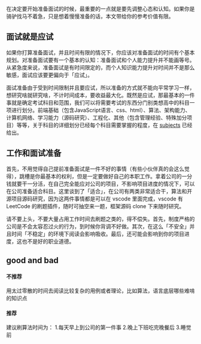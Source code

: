 在决定要开始准备面试的时候，最重要的一点就是要先调整心态和认知。如果你是骑驴找马不着急，只是想着慢慢准备的话，本文带给你的参考价值有限。

## 面试就是应试
如果你打算准备面试，并且时间有限的情况下，你应该对准备面试的时间有个基本规划。对准备面试要有一个基本的认知：准备面试和个人能力提升并不能画等号。从紧急度来说，准备面试是有时间限定的，而个人知识能力提升对时间并不是那么敏感，面试应该要更偏向于「应试」。

面试准备由于受到时间限制并且要应试，所以准备的方式就不能向平常学习一样，想研究啥就研究啥，不计时间成本，要收益最大化。既然是应试，那最基本的一件事就是确定考试科目和范围，我们可以将需要考试的东西分门别类想高中的科目一项进行划分。前端基础（包含JavaScript语言、css、html）、算法、架构能力、计算机网络、学习能力（源码研究）、工程化、其他（包含管理经验、特殊加分项目）等等，关于科目的详细划分已经每个科目需要掌握的程度，在 [subjects]() 已经给出。


## 工作和面试准备
首先，不用觉得自己提前准备面试是一件不好的事情（有些小伙伴真的会这么觉得），跳槽是你最基本的权利，但是一定要做好自己的本职工作。拿着公司的一分钱就要干一分活，在自己完全能应对公司的项目，不影响项目进度的情况下，可以在公司准备适合科目。这里谈到了「适合」，在公司有两类非常适合干，算法和开源项目源码研究，因为这两件事情都是可以在 vscode 里面完成，vscode 有 LeetCode 的刷题插件，随时可抽空来一题，框架源码 clone 下来随时研究。

请不要上头，不要大量占用工作时间去刷题之类的，得不偿失。首先，制度严格的公司是不会太容忍过火的行为，到时候你背调不好做。其次，在这么「不安全」并且时间「不稳定」的环境下阅读会影响吸收。最后，还可能会影响到你的项目进度，这也不是好的职业道德。



## good and bad
#### 不推荐
用太过零散的时间去阅读比较复杂的用例或者理论，比如算法，语言底层哪些难啃的知识点

#### 推荐
建议刷算法时间为：
1.每天早上到公司的第一件事
2.晚上下班吃完晚餐后
3.睡觉前